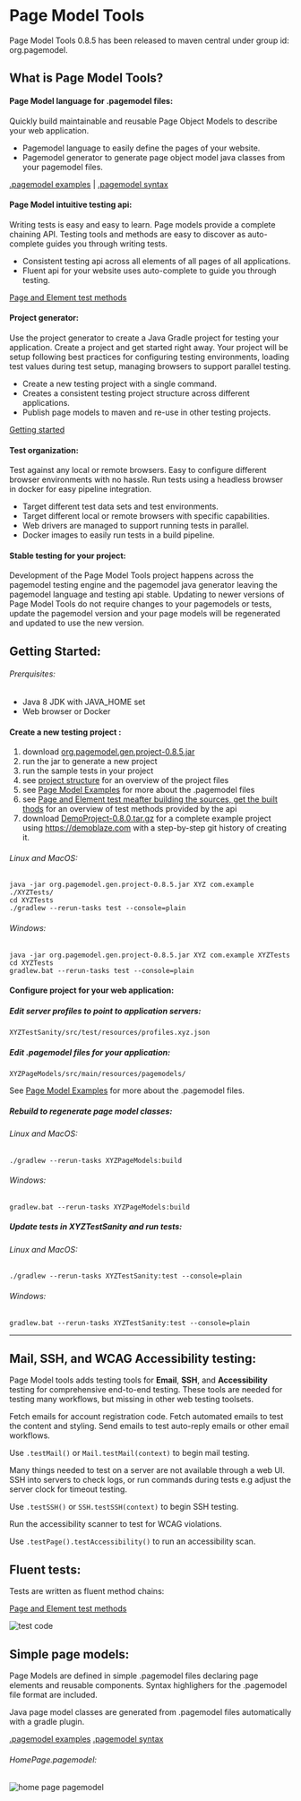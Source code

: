 # Page Model Tools
Page Model Tools 0.8.5 has been released to maven central under group id: org.pagemodel.

## What is Page Model Tools?

#### Page Model language for .pagemodel files:
Quickly build maintainable and reusable Page Object Models to describe your web application.
* Pagemodel language to easily define the pages of your website.
* Pagemodel generator to generate page object model java classes from your pagemodel files.

[.pagemodel examples](docs/page-model-example.md)  | [.pagemodel syntax](docs/page-model-gen-readme.md)

#### Page Model intuitive testing api:
Writing tests is easy and easy to learn. Page models provide a complete chaining API. Testing tools and methods are easy to discover as auto-complete guides you through writing tests.

* Consistent testing api across all elements of all pages of all applications.
* Fluent api for your website uses auto-complete to guide you through testing.

[Page and Element test methods](docs/test-methods.md)

#### Project generator:
Use the project generator to create a Java Gradle project for testing your application.  Create a project and get started right away.  Your project will be setup following best practices for configuring testing environments, loading test values during test setup, managing browsers to support parallel testing.
* Create a new testing project with a single command.
* Creates a consistent testing project structure across different applications.
* Publish page models to maven and re-use in other testing projects.

[Getting started](#getting-started)

#### Test organization:
Test against any local or remote browsers.  Easy to configure different browser environments with no hassle.  Run tests using a headless browser in docker for easy pipeline integration.
* Target different test data sets and test environments.
* Target different local or remote browsers with specific capabilities.
* Web drivers are managed to support running tests in parallel.
* Docker images to easily run tests in a build pipeline.

#### Stable testing for your project:
Development of the Page Model Tools project happens across the pagemodel testing engine and the pagemodel java generator leaving the pagemodel language and testing api stable.
Updating to newer versions of Page Model Tools do not require changes to your pagemodels or tests, update the pagemodel version and your page models will be regenerated and updated to use the new version.

## Getting Started:

###### Prerquisites:
* Java 8 JDK with JAVA_HOME set
* Web browser or Docker


#### Create a new testing project :

1. download [org.pagemodel.gen.project-0.8.5.jar](https://repo.maven.apache.org/maven2/org/pagemodel/org.pagemodel.gen.project/0.8.5/org.pagemodel.gen.project-0.8.5.jar)
2. run the jar to generate a new project
3. run the sample tests in your project
4. see [project structure](docs/project-structure.md) for an overview of the project files
5. see [Page Model Examples](docs/page-model-example.md) for more about the .pagemodel files
6. see [Page and Element test meafter building the sources, get the built thods](docs/test-methods.md) for an overview of test methods provided by the api
7. download [DemoProject-0.8.0.tar.gz](docs/DemoProject-0.8.0.tar.gz) for a complete example project using https://demoblaze.com with a step-by-step git history of creating it.

###### Linux and MacOS:
```
java -jar org.pagemodel.gen.project-0.8.5.jar XYZ com.example ./XYZTests/
cd XYZTests
./gradlew --rerun-tasks test --console=plain
```

###### Windows:
```
java -jar org.pagemodel.gen.project-0.8.5.jar XYZ com.example XYZTests
cd XYZTests
gradlew.bat --rerun-tasks test --console=plain
```

#### Configure project for your web application:
##### Edit server profiles to point to application servers:
```
XYZTestSanity/src/test/resources/profiles.xyz.json
```

##### Edit .pagemodel files for your application:
```
XYZPageModels/src/main/resources/pagemodels/
```
See [Page Model Examples](docs/page-model-example.md) for more about the .pagemodel files.
##### Rebuild to regenerate page model classes:
###### Linux and MacOS:
```
./gradlew --rerun-tasks XYZPageModels:build
```
###### Windows:
```
gradlew.bat --rerun-tasks XYZPageModels:build
```

##### Update tests in XYZTestSanity and run tests:
###### Linux and MacOS:
```
./gradlew --rerun-tasks XYZTestSanity:test --console=plain
```
###### Windows:
```
gradlew.bat --rerun-tasks XYZTestSanity:test --console=plain
```
--------------------------------------------------------------------------------
## Mail, SSH, and WCAG Accessibility testing:
Page Model tools adds testing tools for **Email**, **SSH**, and **Accessibility** testing for comprehensive end-to-end testing.  These tools are needed for testing many workflows, but missing in other web testing toolsets.

Fetch emails for account registration code.  Fetch automated emails to test the content and styling.  Send emails to test auto-reply emails or other email workflows.

Use `.testMail()` or `Mail.testMail(context)` to begin mail testing.

Many things needed to test on a server are not available through a web UI.  SSH into servers to check logs, or run commands during tests e.g adjust the server clock for timeout testing.

Use `.testSSH()` or `SSH.testSSH(context)` to begin SSH testing.

Run the accessibility scanner to test for WCAG violations.

Use `.testPage().testAccessibility()` to run an accessibility scan.


## Fluent tests:
Tests are written as fluent method chains:

[Page and Element test methods](docs/test-methods.md)

![test code](docs/images/test_code.png)

## Simple page models:
Page Models are defined in simple .pagemodel files declaring page elements and reusable components.  Syntax highlighers for the .pagemodel file format are included.

Java page model classes are generated from .pagemodel files automatically with a gradle plugin.

[.pagemodel examples](docs/page-model-example.md) [.pagemodel syntax](docs/page-model-gen-readme.md)

###### HomePage.pagemodel:

![home page pagemodel](docs/images/home_page_pagemodel.png)
